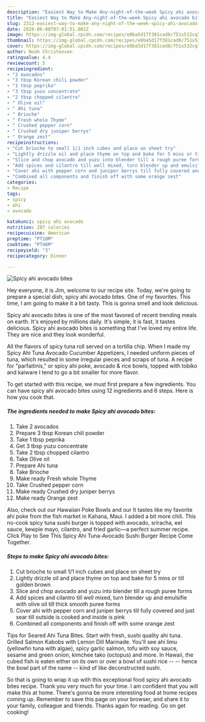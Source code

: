 ```yaml
---
description: "Easiest Way to Make Any-night-of-the-week Spicy ahi avocado bites"
title: "Easiest Way to Make Any-night-of-the-week Spicy ahi avocado bites"
slug: 2312-easiest-way-to-make-any-night-of-the-week-spicy-ahi-avocado-bites
date: 2020-06-08T07:01:51.801Z
image: https://img-global.cpcdn.com/recipes/e0ba5d17f381cad0/751x532cq70/spicy-ahi-avocado-bites-recipe-main-photo.jpg
thumbnail: https://img-global.cpcdn.com/recipes/e0ba5d17f381cad0/751x532cq70/spicy-ahi-avocado-bites-recipe-main-photo.jpg
cover: https://img-global.cpcdn.com/recipes/e0ba5d17f381cad0/751x532cq70/spicy-ahi-avocado-bites-recipe-main-photo.jpg
author: Noah Christensen
ratingvalue: 4.4
reviewcount: 5
recipeingredient:
- "2 avocados"
- "3 tbsp Korean chili powder"
- "1 tbsp peprika"
- "3 tbsp yuzu concentrate"
- "2 tbsp chopped cilantro"
- " Olive oil"
- " Ahi tuna"
- " Brioche"
- " Fresh whole Thyme"
- " Crushed pepper corn"
- " Crushed dry juniper berrys"
- " Orange zest"
recipeinstructions:
- "Cut brioche to small 1/1 inch cubes and place on sheet try"
- "Lightly drizzle oil and place thyme on top and bake for 5 mins or till golden brown"
- "Slice and chop avocado and yuzu into blender till a rough puree forms"
- "Add spices and cilantro till well mixed, turn blender up and emulsifie with olive oil till thick smooth puree forms"
- "Cover ahi with pepper corn and juniper berrys till fully covered and just sear till outside is cooked and inside is pink"
- "Combined all components and finish off with some orange zest"
categories:
- Recipe
tags:
- spicy
- ahi
- avocado

katakunci: spicy ahi avocado 
nutrition: 287 calories
recipecuisine: American
preptime: "PT10M"
cooktime: "PT46M"
recipeyield: "3"
recipecategory: Dinner

---
```



![Spicy ahi avocado bites](https://img-global.cpcdn.com/recipes/e0ba5d17f381cad0/751x532cq70/spicy-ahi-avocado-bites-recipe-main-photo.jpg)

Hey everyone, it is Jim, welcome to our recipe site. Today, we're going to prepare a special dish, spicy ahi avocado bites. One of my favorites. This time, I am going to make it a bit tasty. This is gonna smell and look delicious.

Spicy ahi avocado bites is one of the most favored of recent trending meals on earth. It's enjoyed by millions daily. It's simple, it is fast, it tastes delicious. Spicy ahi avocado bites is something that I've loved my entire life. They are nice and they look wonderful.

All the flavors of spicy tuna roll served on a tortilla chip. When I made my Spicy Ahi Tuna Avocado Cucumber Appetizers, I needed uniform pieces of tuna, which resulted in some irregular pieces and scraps of tuna. A recipe for &#34;parfaitinis,&#34; or spicy ahi poke, avocado &amp; rice bowls, topped with tobiko and kaiware I tend to go a bit smaller for more flavor.


To get started with this recipe, we must first prepare a few ingredients. You can have spicy ahi avocado bites using 12 ingredients and 6 steps. Here is how you cook that.

<!--inarticleads1-->

##### The ingredients needed to make Spicy ahi avocado bites:

1. Take 2 avocados
1. Prepare 3 tbsp Korean chili powder
1. Take 1 tbsp peprika
1. Get 3 tbsp yuzu concentrate
1. Take 2 tbsp chopped cilantro
1. Take  Olive oil
1. Prepare  Ahi tuna
1. Take  Brioche
1. Make ready  Fresh whole Thyme
1. Take  Crushed pepper corn
1. Make ready  Crushed dry juniper berrys
1. Make ready  Orange zest


Also, check out our Hawaiian Poke Bowls and our It tastes like my favorite ahi poke from the fish market in Kahana, Maui. I added a bit more chili. This no-cook spicy tuna sushi burger is topped with avocado, sriracha, eel sauce, kewpie mayo, cilantro, and fried garlic—a perfect summer recipe. Click Play to See This Spicy Ahi Tuna-Avocado Sushi Burger Recipe Come Together. 

<!--inarticleads2-->

##### Steps to make Spicy ahi avocado bites:

1. Cut brioche to small 1/1 inch cubes and place on sheet try
1. Lightly drizzle oil and place thyme on top and bake for 5 mins or till golden brown
1. Slice and chop avocado and yuzu into blender till a rough puree forms
1. Add spices and cilantro till well mixed, turn blender up and emulsifie with olive oil till thick smooth puree forms
1. Cover ahi with pepper corn and juniper berrys till fully covered and just sear till outside is cooked and inside is pink
1. Combined all components and finish off with some orange zest


Tips for Seared Ahi Tuna Bites. Start with fresh, sushi quality ahi tuna. Grilled Salmon Kabobs with Lemon Dill Marinade. You&#39;ll see ahi limu (yellowfin tuna with algae), spicy garlic salmon, tofu with soy sauce, sesame and green onion, kimchee tako (octopus) and more. In Hawaii, the cubed fish is eaten either on its own or over a bowl of sushi rice -- -- hence the bowl part of the name -- kind of like deconstructed sushi. 

So that is going to wrap it up with this exceptional food spicy ahi avocado bites recipe. Thank you very much for your time. I am confident that you will make this at home. There's gonna be more interesting food at home recipes coming up. Remember to save this page on your browser, and share it to your family, colleague and friends. Thanks again for reading. Go on get cooking!

